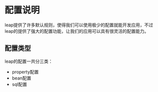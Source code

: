 # 配置说明

leap提供了许多默认规则，使得我们可以使用极少的配置就能开发应用，不过leap的提供了强大的配置功能，让我们的应用可以具有很灵活的配置能力。

## 配置类型

leap的配置一共分三类：

* property配置
* bean配置
* sql配置